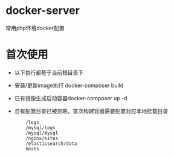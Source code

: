 # docker-server
常用php环境docker配置

# 首次使用
- 以下执行都基于当前根目录下
- 安装/更新image执行 docker-composer build
- 已有镜像生成启动容器docker-composer up -d
- 自有配置目录已被忽略，首次构建容器需要配置对应本地挂载目录

	~~~
		/logs
		/mysql/logs
		/mysql/mysql
		/nginx/sites
		/elasticsearch/data
		hosts
	~~~
